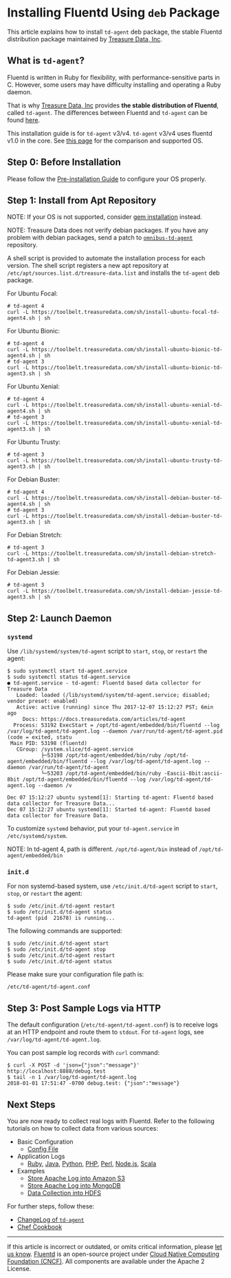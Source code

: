 # Installing Fluentd Using `deb` Package

This article explains how to install `td-agent` deb package, the stable Fluentd
distribution package maintained by [Treasure Data,
Inc](http://www.treasuredata.com/).


## What is `td-agent`?

Fluentd is written in Ruby for flexibility, with performance-sensitive parts in
C. However, some users may have difficulty installing and operating a Ruby
daemon.

That is why [Treasure Data, Inc](http://www.treasuredata.com/) provides **the
stable distribution of Fluentd**, called `td-agent`. The differences between
Fluentd and `td-agent` can be found [here](https://www.fluentd.org/faqs).

This installation guide is for `td-agent` v3/v4.
`td-agent` v3/v4 uses fluentd v1.0 in the core. See
[this page](/overview/td-agent-v2-vs-v3-vs-v4.md) for the comparison and supported OS.


## Step 0: Before Installation

Please follow the [Pre-installation Guide](/install/before-install.md) to
configure your OS properly.


## Step 1: Install from Apt Repository

NOTE: If your OS is not supported, consider [gem
installation](/install/install-by-gem.md) instead.

NOTE: Treasure Data does not verify debian packages. If you have any problem
with debian packages, send a patch to
[`omnibus-td-agent`](https://github.com/treasure-data/omnibus-td-agent)
repository.

A shell script is provided to automate the installation process for each
version. The shell script registers a new apt repository at
`/etc/apt/sources.list.d/treasure-data.list` and installs the `td-agent`
deb package.

For Ubuntu Focal:

```
# td-agent 4
curl -L https://toolbelt.treasuredata.com/sh/install-ubuntu-focal-td-agent4.sh | sh
```

For Ubuntu Bionic:

```
# td-agent 4
curl -L https://toolbelt.treasuredata.com/sh/install-ubuntu-bionic-td-agent4.sh | sh
# td-agent 3
curl -L https://toolbelt.treasuredata.com/sh/install-ubuntu-bionic-td-agent3.sh | sh
```

For Ubuntu Xenial:

```
# td-agent 4
curl -L https://toolbelt.treasuredata.com/sh/install-ubuntu-xenial-td-agent4.sh | sh
# td-agent 3
curl -L https://toolbelt.treasuredata.com/sh/install-ubuntu-xenial-td-agent3.sh | sh
```

For Ubuntu Trusty:

```
# td-agent 3
curl -L https://toolbelt.treasuredata.com/sh/install-ubuntu-trusty-td-agent3.sh | sh
```

For Debian Buster:

```
# td-agent 4
curl -L https://toolbelt.treasuredata.com/sh/install-debian-buster-td-agent4.sh | sh
# td-agent 3
curl -L https://toolbelt.treasuredata.com/sh/install-debian-buster-td-agent3.sh | sh
```

For Debian Stretch:

```
# td-agent 3
curl -L https://toolbelt.treasuredata.com/sh/install-debian-stretch-td-agent3.sh | sh
```

For Debian Jessie:

```
# td-agent 3
curl -L https://toolbelt.treasuredata.com/sh/install-debian-jessie-td-agent3.sh | sh
```

## Step 2: Launch Daemon


### `systemd`

Use `/lib/systemd/system/td-agent` script to `start`, `stop`, or `restart` the
agent:

```
$ sudo systemctl start td-agent.service
$ sudo systemctl status td-agent.service
● td-agent.service - td-agent: Fluentd based data collector for Treasure Data
   Loaded: loaded (/lib/systemd/system/td-agent.service; disabled; vendor preset: enabled)
   Active: active (running) since Thu 2017-12-07 15:12:27 PST; 6min ago
     Docs: https://docs.treasuredata.com/articles/td-agent
  Process: 53192 ExecStart = /opt/td-agent/embedded/bin/fluentd --log /var/log/td-agent/td-agent.log --daemon /var/run/td-agent/td-agent.pid (code = exited, statu
 Main PID: 53198 (fluentd)
   CGroup: /system.slice/td-agent.service
           ├─53198 /opt/td-agent/embedded/bin/ruby /opt/td-agent/embedded/bin/fluentd --log /var/log/td-agent/td-agent.log --daemon /var/run/td-agent/td-agent
           └─53203 /opt/td-agent/embedded/bin/ruby -Eascii-8bit:ascii-8bit /opt/td-agent/embedded/bin/fluentd --log /var/log/td-agent/td-agent.log --daemon /v

Dec 07 15:12:27 ubuntu systemd[1]: Starting td-agent: Fluentd based data collector for Treasure Data...
Dec 07 15:12:27 ubuntu systemd[1]: Started td-agent: Fluentd based data collector for Treasure Data.
```

To customize `systemd` behavior, put your `td-agent.service` in
`/etc/systemd/system`.

NOTE: In td-agent 4, path is different. `/opt/td-agent/bin` instead of `/opt/td-agent/embedded/bin`

### `init.d`

For non systemd-based system, use `/etc/init.d/td-agent` script to `start`, `stop`, or `restart` the agent:

```
$ sudo /etc/init.d/td-agent restart
$ sudo /etc/init.d/td-agent status
td-agent (pid  21678) is running...
```

The following commands are supported:

```
$ sudo /etc/init.d/td-agent start
$ sudo /etc/init.d/td-agent stop
$ sudo /etc/init.d/td-agent restart
$ sudo /etc/init.d/td-agent status
```

Please make sure your configuration file path is:

```
/etc/td-agent/td-agent.conf
```


## Step 3: Post Sample Logs via HTTP

The default configuration (`/etc/td-agent/td-agent.conf`) is to receive logs at
an HTTP endpoint and route them to `stdout`. For `td-agent` logs, see
`/var/log/td-agent/td-agent.log`.

You can post sample log records with `curl` command:

```
$ curl -X POST -d 'json={"json":"message"}' http://localhost:8888/debug.test
$ tail -n 1 /var/log/td-agent/td-agent.log
2018-01-01 17:51:47 -0700 debug.test: {"json":"message"}
```


## Next Steps

You are now ready to collect real logs with Fluentd. Refer to the following
tutorials on how to collect data from various sources:

-   Basic Configuration
    -   [Config File](/configuration/config-file.md)
-   Application Logs
    -   [Ruby](/language/ruby.md), [Java](/language/java.md), [Python](/language/python.md), [PHP](/language/php.md),
        [Perl](/language/perl.md), [Node.js](/language/nodejs.md), [Scala](/language/scala.md)
-   Examples
    -   [Store Apache Log into Amazon S3](/guides/apache-to-s3.md)
    -   [Store Apache Log into MongoDB](/guides/apache-to-mongodb.md)
    -   [Data Collection into HDFS](/guides/http-to-hdfs.md)

For further steps, follow these:

-   [ChangeLog of `td-agent`](http://docs.treasuredata.com/articles/td-agent-changelog)
-   [Chef Cookbook](https://github.com/treasure-data/chef-td-agent/)


------------------------------------------------------------------------

If this article is incorrect or outdated, or omits critical information, please
[let us know](https://github.com/fluent/fluentd-docs-gitbook/issues?state=open).
[Fluentd](http://www.fluentd.org/) is an open-source project under [Cloud Native
Computing Foundation (CNCF)](https://cncf.io/). All components are available
under the Apache 2 License.
